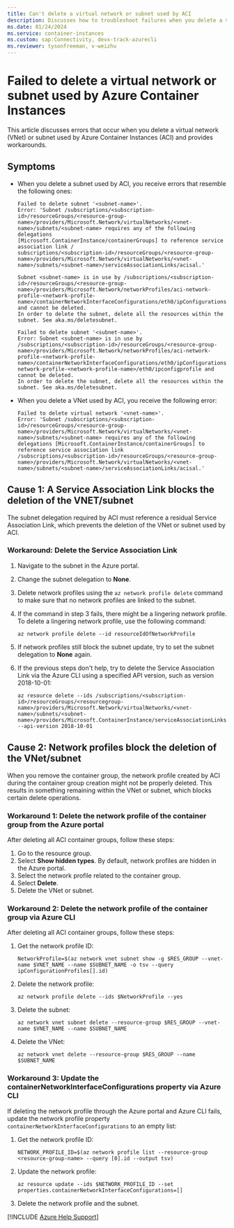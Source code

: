 ```yaml
---
title: Can't delete a virtual network or subnet used by ACI
description: Discusses how to troubleshoot failures when you delete a virtual network or subnet used by Azure Container Instances (ACI).
ms.date: 01/24/2024
ms.service: container-instances
ms.custom: sap:Connectivity, devx-track-azurecli
ms.reviewer: tysonfreeman, v-weizhu
---
```


# Failed to delete a virtual network or subnet used by Azure Container Instances

This article discusses errors that occur when you delete a virtual network (VNet) or subnet used by Azure Container Instances (ACI) and provides workarounds.

## Symptoms

- When you delete a subnet used by ACI, you receive errors that resemble the following ones:

    ```output
    Failed to delete subnet '<subnet-name>'.
    Error: 'Subnet /subscriptions/<subscription-id>/resourceGroups/<resource-group-name>/providers/Microsoft.Network/virtualNetworks/<vnet-name>/subnets/<subnet-name> requires any of the following delegations
    [Microsoft.ContainerInstance/containerGroups] to reference service association link /
    subscriptions/<subscription-id>/resourceGroups/<resource-group-name>/providers/Microsoft.Network/virtualNetworks/<vnet-name>/subnets/<subnet-name>/serviceAssociationLinks/acisal.'
    ```

    ```output
    Subnet <subnet-name> is in use by /subscriptions/<subscription-id>/resourceGroups/<resource-group-name>/providers/Microsoft.Network/networkProfiles/aci-network-profile-<network-profile-name>/containerNetworkInterfaceConfigurations/eth0/ipConfigurations/ipconfigprofile and cannot be deleted. 
    In order to delete the subnet, delete all the resources within the subnet. See aka.ms/deletesubnet.
    ```

    ```output
    Failed to delete subnet '<subnet-name>'. 
    Error: Subnet <subnet-name> is in use by /subscriptions/<subscription-id>/resourceGroups/<resource-group-name>/providers/Microsoft.Network/networkProfiles/aci-network-profile-<network-profile-name>/containerNetworkInterfaceConfigurations/eth0/ipConfigurations/ipconfigprofile/aci-network-profile-<network-profile-name>/eth0/ipconfigprofile and cannot be deleted. 
    In order to delete the subnet, delete all the resources within the subnet. See aka.ms/deletesubnet.
    ```

- When you delete a VNet used by ACI, you receive the following error:

    ```output
    Failed to delete virtual network '<vnet-name>'. 
    Error: 'Subnet /subscriptions/<subscription-id>/resourceGroups/<resource-group-name>/providers/Microsoft.Network/virtualNetworks/<vnet-name>/subnets/<subnet-name> requires any of the following delegations [Microsoft.ContainerInstance/containerGroups] to reference service association link 
    /subscriptions/<subscription-id>/resourceGroups/<resource-group-name>/providers/Microsoft.Network/virtualNetworks/<vnet-name>/subnets/<subnet-name>/serviceAssociationLinks/acisal.'
    ```

## Cause 1: A Service Association Link blocks the deletion of the VNET/subnet

The subnet delegation required by ACI must reference a residual Service Association Link, which prevents the deletion of the VNet or subnet used by ACI.

### Workaround: Delete the Service Association Link

1. Navigate to the subnet in the Azure portal.
2. Change the subnet delegation to **None**.
3. Delete network profiles using the `az network profile delete` command to make sure that no network profiles are linked to the subnet.
4. If the command in step 3 fails, there might be a lingering network profile. To delete a lingering network profile, use the following command:

    ```azurecli
    az network profile delete --id resourceIdOfNetworkProfile
    ```
5. If network profiles still block the subnet update, try to set the subnet delegation to **None** again.
6. If the previous steps don't help, try to delete the Service Association Link via the Azure CLI using a specified API version, such as version 2018-10-01:

    ```azurecli
    az resource delete --ids /subscriptions/<subscription-id>/resourceGroups/<resourcegroup-name>/providers/Microsoft.Network/virtualNetworks/<vnet-name>/subnets/<subnet-name>/providers/Microsoft.ContainerInstance/serviceAssociationLinks/default --api-version 2018-10-01
    ```

## Cause 2: Network profiles block the deletion of the VNet/subnet

When you remove the container group, the network profile created by ACI during the container group creation might not be properly deleted. This results in something remaining within the VNet or subnet, which blocks certain delete operations.

### Workaround 1: Delete the network profile of the container group from the Azure portal

After deleting all ACI container groups, follow these steps:

1. Go to the resource group.
2. Select **Show hidden types**. By default, network profiles are hidden in the Azure portal.
3. Select the network profile related to the container group.
4. Select **Delete**.
5. Delete the VNet or subnet.

### Workaround 2: Delete the network profile of the container group via Azure CLI

After deleting all ACI container groups, follow these steps:

1. Get the network profile ID:

    ```azurecli
    NetworkProfile=$(az network vnet subnet show -g $RES_GROUP --vnet-name $VNET_NAME --name $SUBNET_NAME -o tsv --query ipConfigurationProfiles[].id)
    ```
2. Delete the network profile:

    ```azurecli
    az network profile delete --ids $NetworkProfile --yes
    ```
3. Delete the subnet:

    ```azurecli
    az network vnet subnet delete --resource-group $RES_GROUP --vnet-name $VNET_NAME --name $SUBNET_NAME
    ```
4. Delete the VNet:

    ```azurecli
    az network vnet delete --resource-group $RES_GROUP --name $SUBNET_NAME
    ```

### Workaround 3: Update the containerNetworkInterfaceConfigurations property via Azure CLI

If deleting the network profile through the Azure portal and Azure CLI fails, update the network profile property `containerNetworkInterfaceConfigurations` to an empty list:

1. Get the network profile ID:

    ```azurecli
    NETWORK_PROFILE_ID=$(az network profile list --resource-group <resource-group-name> --query [0].id --output tsv)
    ```
2. Update the network profile:

    ```azurecli
    az resource update --ids $NETWORK_PROFILE_ID --set properties.containerNetworkInterfaceConfigurations=[]
    ```
3. Delete the network profile and the subnet.

[!INCLUDE [Azure Help Support](../../../includes/azure-help-support.md)]
